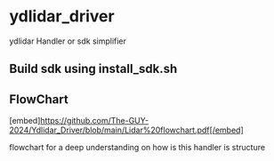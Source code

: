 # ydlidar_driver
ydlidar Handler or sdk simplifier


## Build sdk using install_sdk.sh


## FlowChart 


[embed]https://github.com/The-GUY-2024/Ydlidar_Driver/blob/main/Lidar%20flowchart.pdf[/embed]

flowchart for a deep understanding on how is this handler is structure
